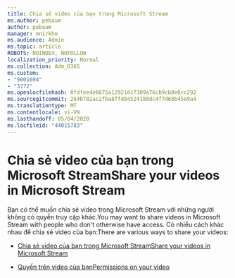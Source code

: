 ```yaml
---
title: Chia sẻ video của bạn trong Microsoft Stream
ms.author: pebaum
author: pebaum
manager: mnirkhe
ms.audience: Admin
ms.topic: article
ROBOTS: NOINDEX, NOFOLLOW
localization_priority: Normal
ms.collection: Adm_O365
ms.custom:
- "9001694"
- "3772"
ms.openlocfilehash: 0fdfee4e6675a12921dc7309a76cb9cb8e0cc292
ms.sourcegitcommit: 264b782ac2fba8ffd84524180dc4f7d60b45e9a4
ms.translationtype: MT
ms.contentlocale: vi-VN
ms.lasthandoff: 05/04/2020
ms.locfileid: "44015783"
---
```

# <a name="share-your-videos-in-microsoft-stream"></a><span data-ttu-id="11993-102">Chia sẻ video của bạn trong Microsoft Stream</span><span class="sxs-lookup"><span data-stu-id="11993-102">Share your videos in Microsoft Stream</span></span>

<span data-ttu-id="11993-103">Bạn có thể muốn chia sẻ video trong Microsoft Stream với những người không có quyền truy cập khác.</span><span class="sxs-lookup"><span data-stu-id="11993-103">You may want to share videos in Microsoft Stream with people who don't otherwise have access.</span></span> <span data-ttu-id="11993-104">Có nhiều cách khác nhau để chia sẻ video của bạn:</span><span class="sxs-lookup"><span data-stu-id="11993-104">There are various ways to share your videos:</span></span>

- [<span data-ttu-id="11993-105">Chia sẻ video của bạn trong Microsoft Stream</span><span class="sxs-lookup"><span data-stu-id="11993-105">Share your videos in Microsoft Stream</span></span>](https://docs.microsoft.com/stream/portal-share-video)

- [<span data-ttu-id="11993-106">Quyền trên video của bạn</span><span class="sxs-lookup"><span data-stu-id="11993-106">Permissions on your video</span></span>](https://docs.microsoft.com/stream/portal-share-video#permissions-on-your-video)
